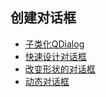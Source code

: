 ## 创建对话框

- [子类化QDialog](subclassing_qdialog)
- [快速设计对话框](rapid_dialog_design)
- [改变形状的对话框](shape_changing_dialogs)
- [动态对话框](dynamic_dialogs)


